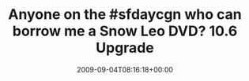 ---
retweeted: false
source: <a href="http://twitter.com" rel="nofollow">Twitter Web Client</a>
entities:
  hashtags:
  - text: sfdaycgn
    indices:
    - '14'
    - '23'
  symbols: []
  user_mentions: []
  urls: []
display_text_range:
- '0'
- '105'
favorite_count: '0'
id_str: '3753041151'
truncated: false
retweet_count: '0'
id: '3753041151'
created_at: Fri Sep 04 08:16:18 +0000 2009
favorited: false
full_text: 'Anyone on the #sfdaycgn who can borrow me a Snow Leo DVD? 10.6 Upgrade
  borked up my XCode installation...'
lang: en
tags:
- sfdaycgn
- pesos/twitter
date: '2009-09-04T08:16:18+00:00'
src: https://twitter.com/bascht/status/3753041151
original_url: https://twitter.com/bascht/status/3753041151
type: twitter_tweet
text: 'Anyone on the #sfdaycgn who can borrow me a Snow Leo DVD? 10.6 Upgrade borked
  up my XCode installation...'
title: 'Anyone on the #sfdaycgn who can borrow me a Snow Leo DVD? 10.6 Upgrade '

---